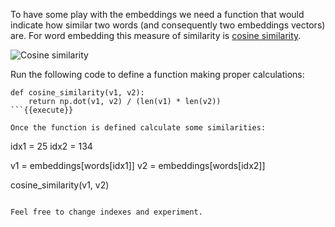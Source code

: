 To have some play with the embeddings we need a function that would indicate how similar two words (and consequently two embeddings vectors) are. For word embedding this measure of similarity is [cosine similarity](https://en.wikipedia.org/wiki/Cosine_similarity).

<img src="/basiafusinska/courses/nlp-with-python/embeddings/assets/cosine.png" alt="Cosine similarity">

Run the following code to define a function making proper calculations:

```
def cosine_similarity(v1, v2):
    return np.dot(v1, v2) / (len(v1) * len(v2))
```{{execute}}

Once the function is defined calculate some similarities:

```
idx1 = 25
idx2 = 134

v1 = embeddings[words[idx1]]
v2 = embeddings[words[idx2]]

cosine_similarity(v1, v2)
```{{execute}}

Feel free to change indexes and experiment.
